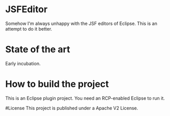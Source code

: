 # JSFEditor
Somehow I'm always unhappy with the JSF editors of Eclipse. 
This is an attempt to do it better.

# State of the art
Early incubation.

# How to build the project
This is an Eclipse plugin project. You need an RCP-enabled Eclipse to run it.

#License
This project is published under a Apache V2 License. 
